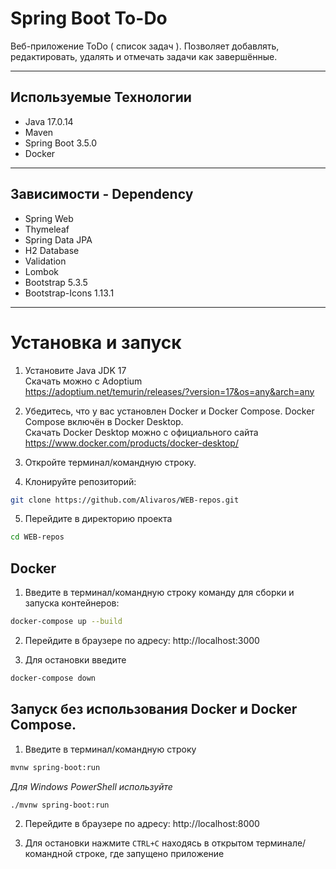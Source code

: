 # Spring Boot To-Do

Веб-приложение ToDo ( список задач ). Позволяет добавлять, редактировать, удалять и отмечать задачи как завершённые.

---

## Используемые Технологии

- Java 17.0.14
- Maven
- Spring Boot 3.5.0
- Docker
  
---

## Зависимости - Dependency 

- Spring Web
- Thymeleaf
- Spring Data JPA
- H2 Database
- Validation
- Lombok
- Bootstrap 5.3.5
- Bootstrap-Icons 1.13.1

---

# Установка и запуск

1. Установите Java JDK 17<br />
Скачать можно с  Adoptium <br /> https://adoptium.net/temurin/releases/?version=17&os=any&arch=any

2. Убедитесь, что у вас установлен Docker и Docker Compose. Docker Compose включён в Docker Desktop. <br /> 
Скачать Docker Desktop можно с официального сайта <br />https://www.docker.com/products/docker-desktop/
3. Откройте терминал/командную строку.
4. Клонируйте репозиторий:

```bash
git clone https://github.com/Alivaros/WEB-repos.git
```

5. Перейдите в директорию проекта
```bash
cd WEB-repos
```

## Docker

1. Введите в терминал/командную строку команду для сборки и запуска контейнеров:
   
```bash
docker-compose up --build
```

2. Перейдите в браузере по адресу:
  http://localhost:3000

3. Для остановки введите

```bash
docker-compose down
```

## Запуск без использования Docker и Docker Compose.

1. Введите в терминал/командную строку

```bash
mvnw spring-boot:run
```

*Для Windows PowerShell используйте*

```bash
./mvnw spring-boot:run
```


2. Перейдите в браузере по адресу:
    http://localhost:8000

3. Для остановки нажмите  `CTRL+C` находясь в открытом терминале/командной строке, где запущено приложение 

